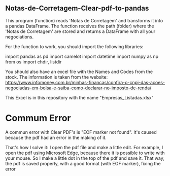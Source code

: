 ## Notas-de-Corretagem-Clear-pdf-to-pandas
This program (function) reads 'Notas de Corretagem' and transforms it into a pandas DataFrame. The function receives the path (folder) where the 'Notas de Corretagem' are stored and returns a DataFrame with all your negociations.

For the function to work, you should import the following  libraries:

import pandas as pd
import camelot
import datetime
import numpy as np
from os import chdir, listdir

You should also have an excel file with the Names and Codes from the stock. The information is taken from the website: https://www.infomoney.com.br/minhas-financas/confira-o-cnpj-das-acoes-negociadas-em-bolsa-e-saiba-como-declarar-no-imposto-de-renda/

This Excel is in this repository with the name "Empresas_Listadas.xlsx"

# Commum Error

A commun error with Clear PDF's is "EOF marker not found". It's caused because the pdf had an error in the making of it. 

That's how I solve it:
I open the pdf file and make a little edit. For example, I open the pdf using Microsoft Edge, because there it is possible to write with your mouse. So I make a little dot in the top of the pdf and save it. That way, the pdf is saved properly, with a good format (with EOF marker), fixing the error

